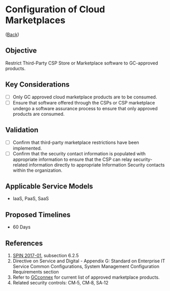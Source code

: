 # Configuration of Cloud Marketplaces

([Back](../README.md))

## Objective

Restrict Third-Party CSP Store or Marketplace software to GC-approved products.

## Key Considerations

- [ ] Only GC approved cloud marketplace products are to be consumed.
- [ ] Ensure that software offered through the CSPs or CSP marketplace undergo a software assurance process to ensure that only approved products are consumed.

## Validation

- [ ] Confirm that third-party marketplace restrictions have been implemented.
- [ ] Confirm that the security contact information is populated with appropriate information to ensure that the CSP can relay security-related information directly to appropriate Information Security contacts within the organization.

## Applicable Service Models

- IaaS, PaaS, SaaS

## Proposed Timelines

- 60 Days

## References

1. [SPIN 2017-01](https://www.canada.ca/en/treasury-board-secretariat/services/access-information-privacy/security-identity-management/direction-secure-use-commercial-cloud-services-spin.html), subsection 6.2.5
2. Directive on Service and Digital - Appendix G: Standard on Enterprise IT Service Common Configurations, System Management Configuration Requirements section
3. Refer to [GCconnex](https://gcconnex.gc.ca/file/view/62841157/gc-cloud-broker-sci-assessed-marketplace-products?language=en) for current list of approved marketplace products.
4. Related security controls: CM‑5, CM‑8, SA‑12
